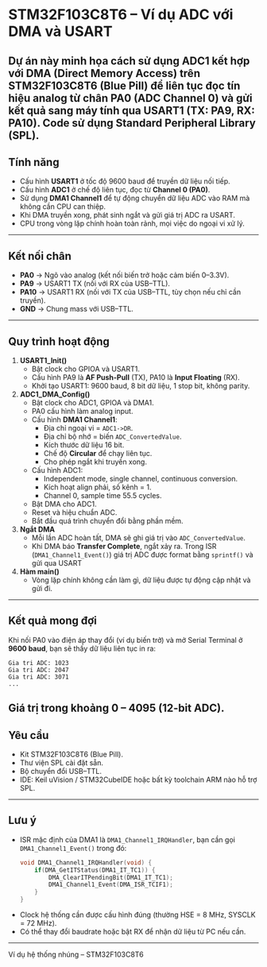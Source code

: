 # STM32F103C8T6 – Ví dụ ADC với DMA và USART

Dự án này minh họa cách sử dụng **ADC1 kết hợp với DMA (Direct Memory Access)** trên STM32F103C8T6 (Blue Pill) để liên tục đọc tín hiệu analog từ chân **PA0 (ADC Channel 0)** và gửi kết quả sang máy tính qua **USART1** (TX: PA9, RX: PA10).
Code sử dụng **Standard Peripheral Library (SPL)**.
---
## Tính năng
* Cấu hình **USART1** ở tốc độ 9600 baud để truyền dữ liệu nối tiếp.
* Cấu hình **ADC1** ở chế độ liên tục, đọc từ **Channel 0 (PA0)**.
* Sử dụng **DMA1 Channel1** để tự động chuyển dữ liệu ADC vào RAM mà không cần CPU can thiệp.
* Khi DMA truyền xong, phát sinh ngắt và gửi giá trị ADC ra USART.
* CPU trong vòng lặp chính hoàn toàn rảnh, mọi việc do ngoại vi xử lý.
---
## Kết nối chân

* **PA0** → Ngõ vào analog (kết nối biến trở hoặc cảm biến 0–3.3V).
* **PA9** → USART1 TX (nối với RX của USB–TTL).
* **PA10** → USART1 RX (nối với TX của USB–TTL, tùy chọn nếu chỉ cần truyền).
* **GND** → Chung mass với USB–TTL.
---
## Quy trình hoạt động
1. **USART1_Init()**
   * Bật clock cho GPIOA và USART1.
   * Cấu hình PA9 là **AF Push-Pull** (TX), PA10 là **Input Floating** (RX).
   * Khởi tạo USART1: 9600 baud, 8 bit dữ liệu, 1 stop bit, không parity.
2. **ADC1_DMA_Config()**
   * Bật clock cho ADC1, GPIOA và DMA1.
   * PA0 cấu hình làm analog input.
   * Cấu hình **DMA1 Channel1**:
     * Địa chỉ ngoại vi = `ADC1->DR`.
     * Địa chỉ bộ nhớ = biến `ADC_ConvertedValue`.
     * Kích thước dữ liệu 16 bit.
     * Chế độ **Circular** để chạy liên tục.
     * Cho phép ngắt khi truyền xong.
   * Cấu hình ADC1:
     * Independent mode, single channel, continuous conversion.
     * Kích hoạt align phải, số kênh = 1.
     * Channel 0, sample time 55.5 cycles.
   * Bật DMA cho ADC1.
   * Reset và hiệu chuẩn ADC.
   * Bắt đầu quá trình chuyển đổi bằng phần mềm.
3. **Ngắt DMA**
   * Mỗi lần ADC hoàn tất, DMA sẽ ghi giá trị vào `ADC_ConvertedValue`.
   * Khi DMA báo **Transfer Complete**, ngắt xảy ra.
     Trong ISR (`DMA1_Channel1_Event()`) giá trị ADC được format bằng `sprintf()` và gửi qua USART
4. **Hàm main()**
   * Vòng lặp chính không cần làm gì, dữ liệu được tự động cập nhật và gửi đi.
---
## Kết quả mong đợi
Khi nối PA0 vào điện áp thay đổi (ví dụ biến trở) và mở Serial Terminal ở **9600 baud**, bạn sẽ thấy dữ liệu liên tục in ra:
```
Gia tri ADC: 1023
Gia tri ADC: 2047
Gia tri ADC: 3071
...
```
Giá trị trong khoảng **0 – 4095** (12-bit ADC).
---

## Yêu cầu
* Kit STM32F103C8T6 (Blue Pill).
* Thư viện SPL cài đặt sẵn.
* Bộ chuyển đổi USB–TTL.
* IDE: Keil uVision / STM32CubeIDE hoặc bất kỳ toolchain ARM nào hỗ trợ SPL.
---
## Lưu ý
* ISR mặc định của DMA1 là `DMA1_Channel1_IRQHandler`, bạn cần gọi `DMA1_Channel1_Event()` trong đó:
  ```c
  void DMA1_Channel1_IRQHandler(void) {
      if(DMA_GetITStatus(DMA1_IT_TC1)) {
          DMA_ClearITPendingBit(DMA1_IT_TC1);
          DMA1_Channel1_Event(DMA_ISR_TCIF1);
      }
  }
  ```
* Clock hệ thống cần được cấu hình đúng (thường HSE = 8 MHz, SYSCLK = 72 MHz).
* Có thể thay đổi baudrate hoặc bật RX để nhận dữ liệu từ PC nếu cần.
---



Ví dụ hệ thống nhúng – STM32F103C8T6
